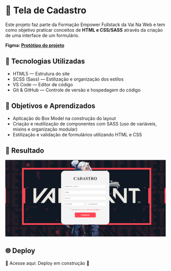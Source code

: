 # 🚀 Tela de Cadastro

Este projeto faz parte da Formação Empower Fullstack da Vai Na Web e tem como objetivo praticar conceitos de **HTML e CSS/SASS** através da criação de uma interface de um formulário.

**Figma: [Protótipo do projeto](https://www.figma.com/design/Ch5j5HYgjUveUxCa2X23gv/Untitled?node-id=0-1&p=f)**

## 🤖 Tecnologias Utilizadas

- HTML5 — Estrutura do site
- SCSS (Sass) — Estilização e organização dos estilos
- VS Code — Editor de código
- Git & GitHub — Controle de versão e hospedagem do código

## 🎯 Objetivos e Aprendizados

- Aplicação do Box Model na construção do layout
- Criação e reutilização de componentes com SASS (uso de variáveis, mixins e organização modular)
- Estilização e validação de formulários utilizando HTML e CSS

## 📸 Resultado
![Resultado final do projeto](/assets/img/result.png)

## 🌐 Deploy

🔗 Acesse aqui: Deploy em construção 🚧
